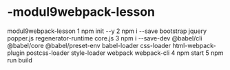 # -modul9webpack-lesson
 modul9webpack-lesson
 1
npm init --y
2
npm i --save bootstrap jquery popper.js regenerator-runtime core.js
3
npm i --save-dev @babel/cli @babel/core @babel/preset-env babel-loader css-loader html-webpack-plugin postcss-loader style-loader webpack webpack-cli
4
npm start
5
npm run build